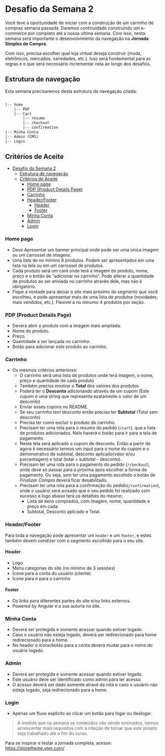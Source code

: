 # Desafio da Semana 2

Você teve a oportunidade de iniciar com a construção de um carrinho de compras semana passada. Daremos continuidade construindo um e-commerce por completo até a nossa ultima semana. Com isso, nesta semana será importante o desenvolvimento da navegação na **Jornada Simples de Compra**.

Com isso, precisa escolher qual loja virtual deseja construir (moda, eletrônicos, mercados, variedades, etc.). Isso será fundamental para as regras e o que será necessário incrementar nela ao longo dos desafios.

## Estrutura de navegação

Esta semana precisaremos desta estrutura de navegação criada:

```bash

|-- home
    |-- PDP
    |-- Cart
        |-- resume
        |-- checkout
        |-- confirmation
|-- Minha Conta
|-- Admin (CMS)
|-- Login
```

## Critérios de Aceite

- [Desafio da Semana 2](#desafio-da-semana-2)
  - [Estrutura de navegação](#estrutura-de-navegação)
  - [Critérios de Aceite](#critérios-de-aceite)
    - [Home page](#home-page)
    - [PDP (Product Details Page)](#pdp-product-details-page)
    - [Carrinho](#carrinho)
    - [Header/Footer](#headerfooter)
      - [Header](#header)
      - [Footer](#footer)
    - [Minha Conta](#minha-conta)
    - [Admin](#admin)
    - [Login](#login)

### Home page

- Deve Apresentar um banner principal onde pode ser uma única imagem ou um carrossel de imagens.
- Uma lista de no mínimo 8 produtos. Podem ser apresentados em uma lista na tela ou em um carrossel de produtos.
- Cada produto será um card onde terá a imagem do produto, nome, preço e o botão de "adicionar no carrinho". Pode alterar a quantidade de produtos ao ser enviada no carrinho através dele, mas não é obrigatório.
- Fique a vontade para deixar o site mais próximo do segmento que você escolheu, e pode apresentar mais de uma lista de produtos (novidades, mais vendidos, etc.). Flexivel a no minumo 4 produtos por seção.

### PDP (Product Details Page)

- Deverá abrir o produto com a imagem mais ampliada.
- Nome do produto.
- Preço.
- Quantidade a ser lançada no carrinho.
- Botão para adicionar este produto ao carrinho.

### Carrinho

- Os mesmos critérios anteriores:
  - O carrinho será uma lista de produtos onde terá imagem, o nome, preço e quantidade de cada produto
  - Também precisa mostrar o **Total** dos valores dos produtos
  - Poderá ter o **Desconto** adicionando através de um cupom (Este cupom é uma string que representa exatamente o valor de um desconto)
  - Enviar esses cupons no README.
  - Se seu carrinho tem *desconto* então precisa ter **Subtotal** (Total sem desconto)
  - Precisa ter como excluir o produto do carrinho.
  - Precisam ter uma rota para o resumo do pedido (`/cart`), que a lista de produtos adicionados. Nele haverá o botão para ir para a tela de pagamento.
  - Nesta tela será aplicado o cupom de desconto. Então a partir de agora é necessário termos um input para o nome do cupom e o demonstrativo de subtotal, desconto aplicado(valor e/ou porcentagem) e total (total = subtotal - desconto).
  - Precisam ter uma rota para o pagamento do pedido (`/checkout`), onde deve só passar para a próxima após escolher a forma de pagamento. Ou seja, sem ter uma pagamento escohido o botão de *Finalizar Compra* deverá ficar desabilitado.
  - Precisam ter uma rota para a confirmação do pedido(`/confirmation`), onde o usuário será avisado que o seu pedido foi realizado com sucesso e logo abaixo terá os detalhes do mesmo:
    - Lista de itens comprados, com imagem, nome, quantidade e preço em cada
    - Subtotal, Desconto aplicado e Total.

### Header/Footer

Para toda a navegação pode apresentar um `header` e um `footer`, e estes também devem condizer com o segmento escolhido para o seu site.

#### Header

- Logo
- Menu categorias do site (no mínimo de 3 sessões)
- Ícone para a conta do usuário (cliente)
- Ícone para ir para o carrinho

#### Footer

- Os links para diferentes partes do site e/ou links externos.
- Powered by Angular e a sua autoria no site.

### Minha Conta

- Deverá ser protegida e somente acessar quando estiver logado.
- Caso o usuário não esteja logado, deverá ser redirecionado para home redirecionado para a home.
- No header o ícone/botão para a conta deverá mudar para o nome do usuário logado.

### Admin

- Deverá ser protegida e somente acessar quando estiver logado.
- Este usuário deve ser identificado como admin para ter acesso.
- O acesso deverá ser dado somente atravé da rota e caso o usuário não esteja logado, seja redirecionado para a home.

### Login

- Apenas um fluxo explicito ao clicar um botão para logar ou deslogar.

> A medida que na semana os conteúdos vão sendo ensinados, iremos acrescentar mais requisitos com a inteção de tornar que este projeto seja trabalhado até o fim do curso.

Para se inspirar e testar a jornada completa, acesse: <https://storetheme.vtex.com/>
